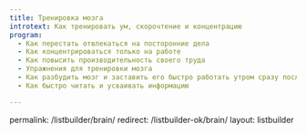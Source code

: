 ```yaml
---
title: Тренировка мозга
introtext: Как тренировать ум, скорочтение и концентрацию
program:
  - Как перестать отвлекаться на посторонние дела
  - Как концентрироваться только на работе
  - Как повысить производительность своего труда
  - Упражнения для тренировки мозга
  - Как разбудить мозг и заставить его быстро работать утром сразу после пробуждения
  - Как быстро читать и усваивать информацию

---
```


permalink: /listbuilder/brain/
redirect: /listbuilder-ok/brain/
layout: listbuilder
